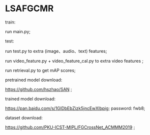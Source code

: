 # LSAFGCMR

train: 

  run main.py;
  
test: 

  run test.py to extra (image、audio、text) features; 
  
  run video_feature.py + video_feature_cal.py to extra video features ;
  
  run retrieval.py to get mAP scores;

pretrained model download:

  https://github.com/hszhao/SAN ;
  
trained model download:

  https://pan.baidu.com/s/1GlDbEbZizk5jncEwXlbpig;
  password: fwb8;
  
dataset download:
  
  https://github.com/PKU-ICST-MIPL/FGCrossNet_ACMMM2019 ;
